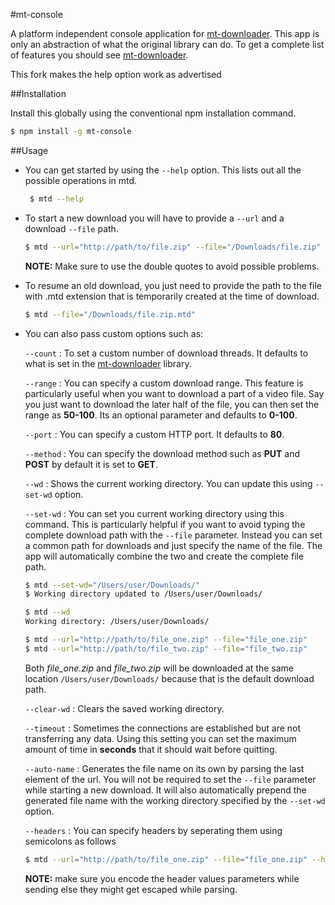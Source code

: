 #mt-console

A platform independent console application for [mt-downloader](https://github.com/tusharmath/Multi-threaded-downloader). This app is only an abstraction of what the original library can do. To get a complete list of features you should see [mt-downloader](https://github.com/tusharmath/Multi-threaded-downloader).

This fork makes the help option work as advertised

##Installation

Install this globally using the conventional npm installation command.

```bash
$ npm install -g mt-console
```

##Usage

- You can get started by using the ```--help``` option. This lists out all the possible operations in mtd.  

    ```bash
     $ mtd --help
    ```

- To start a new download you will have to provide a ```--url``` and a download ```--file``` path.

    ```bash
    $ mtd --url="http://path/to/file.zip" --file="/Downloads/file.zip"
    ```

    **NOTE:** Make sure to use the double quotes to avoid possible problems.

- To resume an old download, you just need to provide the path to the file with .mtd extension that is temporarily created at the time of download.

    ```bash
    $ mtd --file="/Downloads/file.zip.mtd"
    ```

- You can also pass custom options such as:

     ```--count``` : To set a custom number of download threads. It defaults to what is set in the [mt-downloader](https://github.com/tusharmath/Multi-threaded-downloader) library.

     ```--range``` : You can specify a custom download range. This feature is particularly useful when you want to download a part of a video file. Say you just want to download the later half of the file, you can then set the range as **50-100**. Its an optional parameter and defaults to **0-100**.

     ```--port``` : You can specify a custom HTTP port. It defaults to **80**.

     ```--method``` : You can specify the download method such as **PUT** and **POST** by default it is set to **GET**.

     ```--wd``` : Shows the current working directory. You can update this using ```--set-wd``` option.

     ```--set-wd``` : You can set you current working directory using this command. This is particularly helpful if you want to avoid typing the complete download path with the ```--file``` parameter. Instead you can set a common path for downloads and just specify the name of the file. The app will automatically combine the two and create the complete file path.

    ```bash
    $ mtd --set-wd="/Users/user/Downloads/"
    $ Working directory updated to /Users/user/Downloads/

    $ mtd --wd
    Working directory: /Users/user/Downloads/

    $ mtd --url="http://path/to/file_one.zip" --file="file_one.zip"
    $ mtd --url="http://path/to/file_two.zip" --file="file_two.zip"

    ```

    Both *file_one.zip* and *file_two.zip* will be downloaded at the same location ```/Users/user/Downloads/``` because that is the default download path.

     ```--clear-wd``` : Clears the saved working directory.

     ```--timeout``` : Sometimes the connections are established but are not transferring any data. Using this setting you can set the maximum amount of time in **seconds** that it should wait before quitting.

     ```--auto-name``` : Generates the file name on its own by parsing the last element of the url. You will not be required to set the ```--file``` parameter while starting a new download. It will also automatically prepend the generated file name with the working directory specified by the ```--set-wd``` option.

     ```--headers``` : You can specify headers by seperating them using semicolons as follows

    ```bash
    $ mtd --url="http://path/to/file_one.zip" --file="file_one.zip" --headers="user-agent:crawl-bot;cookie:abc%3D100%3Bpqr%3D200"
    ```

    **NOTE:** make sure you encode the header values parameters while sending else they might get escaped while parsing.
